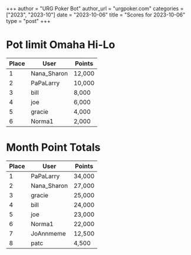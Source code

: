 +++
author = "URG Poker Bot"
author_url = "urgpoker.com"
categories = ["2023", "2023-10"]
date = "2023-10-06"
title = "Scores for 2023-10-06"
type = "post"
+++
# Pot limit Omaha Hi-Lo

| Place | User | Points |
|-------|------|--------|
| 1 | Nana_Sharon | 12,000 |
| 2 | PaPaLarry | 10,000 |
| 3 | bill | 8,000 |
| 4 | joe | 6,000 |
| 5 | gracie | 4,000 |
| 6 | Norma1 | 2,000 |

# Month Point Totals

| Place | User | Points |
|-------|------|--------|
| 1 | PaPaLarry | 34,000 |
| 2 | Nana_Sharon | 27,000 |
| 3 | gracie | 25,000 |
| 4 | bill | 24,000 |
| 5 | joe | 23,000 |
| 6 | Norma1 | 22,000 |
| 7 | JoAnnmeme | 12,500 |
| 8 | patc | 4,500 |
